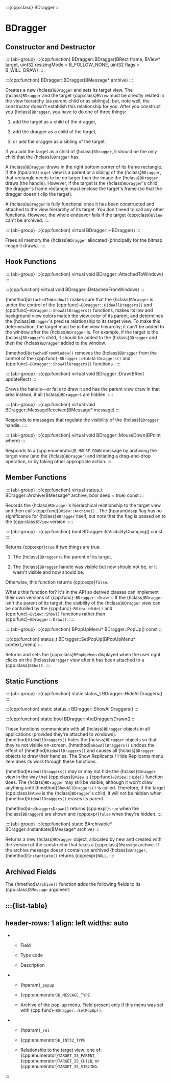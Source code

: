 :::{cpp:class} BDragger
:::

# BDragger

## Constructor and Destructor

::::{abi-group}
:::{cpp:function} BDragger::BDragger(BRect frame, BView* target, uint32 resizingMode = B_FOLLOW_NONE, uint32 flags = B_WILL_DRAW)
:::

:::{cpp:function} BDragger::BDragger(BMessage* archive)
:::

Creates a new {hclass}`BDragger` and sets its target view. The
{hclass}`BDragger` and the target {cpp:class}`BView` must be directly
related in the view hierarchy (as parent-child or as siblings); but, note
well, the constructor doesn't establish this relationship for you. After
you construct you {hclass}`BDragger`, you have to do one of three things:

1. add the target as a child of the dragger,

2. add the dragger as a child of the target,

3. or add the dragger as a sibling of the target.

If you add the target as a child of {hclass}`BDragger`, it should be the
only child that the {hclass}`BDragger` has.

A {hclass}`BDragger` draws in the right bottom corner of its frame
rectangle. If the {hparam}`target` view is a parent or a sibling of the
{hclass}`BDragger`, that rectangle needs to be no larger than the image the
{hclass}`BDragger` draws (the handle). However, if the target is the
{hclass}`BDragger`'s child, the dragger's frame rectangle must enclose the
target's frame (so that the dragger doesn't clip the target).

A {hclass}`BDragger` is fully functional once it has been constructed and
attached to the view hierarchy of its target. You don't need to call any
other functions. However, the whole endeavor fails if the target
{cpp:class}`BView` can't be archived.
::::

::::{abi-group}
:::{cpp:function} virtual BDragger::~BDragger()
:::

Frees all memory the {hclass}`BDragger` allocated (principally for the
bitmap image it draws).
::::

## Hook Functions

::::{abi-group}
:::{cpp:function} virtual void BDragger::AttachedToWindow()
:::

:::{cpp:function} virtual void BDragger::DetachedFromWindow()
:::

{hmethod}`AttachedToWindow()` makes sure that the {hclass}`BDragger` is
under the control of the {cpp:func}`~BDragger::HideAllDraggers()` and
{cpp:func}`~BDragger::ShowAllDraggers()` functions, makes its low and
background view colors match the view color of its parent, and determines
the {hclass}`BDragger`'s precise relationship to its target view. To make
this determination, the target must be in the view hierarchy; it can't be
added to the window after the {hclass}`BDragger` is. For example, if the
target is the {hclass}`BDragger`'s child, it should be added to the
{hclass}`BDragger` and then the {hclass}`BDragger` added to the window.

{hmethod}`DetachedFromWindow()` removes the {hclass}`BDragger` from the
control of the {cpp:func}`~BDragger::HideAllDraggers()` and
{cpp:func}`~BDragger::ShowAllDraggers()` functions.
::::

::::{abi-group}
:::{cpp:function} virtual void BDragger::Draw(BRect updateRect)
:::

Draws the handle—or fails to draw it and has the parent view draw in that
area instead, if all {hclass}`BDragger`s are hidden.
::::

::::{abi-group}
:::{cpp:function} virtual void BDragger::MessageReceived(BMessage* message)
:::

Responds to messages that regulate the visibility of the
{hclass}`BDragger` handle.
::::

::::{abi-group}
:::{cpp:function} virtual void BDragger::MouseDown(BPoint where)
:::

Responds to a {cpp:enumerator}`B_MOUSE_DOWN` message by archiving the
target view (and the {hclass}`BDragger`) and initiating a drag-and-drop
operation, or by taking other appropriate action.
::::

## Member Functions

::::{abi-group}
:::{cpp:function} virtual status_t BDragger::Archive(BMessage* archive, bool deep = true) const
:::

Records the {hclass}`BDragger`'s hierarchical relationship to the target
view and then calls {cpp:func}`BView::Archive()` . The {hparam}`deep` flag
has no significance for {hclass}`BDragger` itself, but note that the flag
is passed on to the {cpp:class}`BView` version.
::::

::::{abi-group}
:::{cpp:function} bool BDragger::IsVisibilityChanging() const
:::

Returns {cpp:expr}`true` if two things are true:

1. The {hclass}`BDragger` is the parent of its target.

2. The {hclass}`BDragger` handle was visible but now should not be, or it
wasn't visible and now should be.

Otherwise, this function returns {cpp:expr}`false`.

What's this function for? It's in the API so derived classes can implement
their own versions of {cpp:func}`~BDragger::Draw()`. If the
{hclass}`BDragger` isn't the parent of its target, the visibility of the
{hclass}`BDragger` view can be controlled by the {cpp:func}`~BView::Hide()`
and {cpp:func}`~BView::Show()` functions rather than
{cpp:func}`~BDragger::Draw()`.
::::

::::{abi-group}
:::{cpp:function} BPopUpMenu* BDragger::PopUp() const
:::

:::{cpp:function} status_t BDragger::SetPopUp(BPopUpMenu* context_menu)
:::

Returns and sets the {cpp:class}`BPopUpMenu` displayed when the user right
clicks on the {hclass}`BDragger` view after it has been attached to a
{cpp:class}`BShelf`.
::::

## Static Functions

::::{abi-group}
:::{cpp:function} static status_t BDragger::HideAllDraggers()
:::

:::{cpp:function} static status_t BDragger::ShowAllDraggers()
:::

:::{cpp:function} static bool BDragger::AreDraggersDrawn()
:::

These functions communicate with all {hclass}`BDragger` objects in all
applications (provided they're attached to windows).
{hmethod}`HideAllDraggers()` hides the {hclass}`BDragger` objects so that
they're not visible on-screen. {hmethod}`ShowAllDraggers()` undoes the
effect of {hmethod}`HideAllDraggers()` and causes all {hclass}`BDragger`
objects to draw their handles. The Show Replicants / Hide Replicants menu
item does its work through these functions.

{hmethod}`HideAllDraggers()` may or may not hide the {hclass}`BDragger`
view in the way that {cpp:class}`BView's` {cpp:func}`~BView::Hide()`
function does. The {hclass}`BDragger` may still be visible, although it
won't draw anything until {hmethod}`ShowAllDraggers()` is called.
Therefore, if the target {cpp:class}`BView` is the {hclass}`BDragger`'s
child, it will not be hidden when {hmethod}`HideAllDraggers()` erases its
parent.

{hmethod}`AreDraggersDrawn()` returns {cpp:expr}`true` when the
{hclass}`BDragger`s are shown and {cpp:expr}`false` when they're hidden.
::::

::::{abi-group}
:::{cpp:function} static BArchivable* BDragger::Instantiate(BMessage* archive)
:::

Returns a new {hclass}`BDragger` object, allocated by new and created with
the version of the constructor that takes a {cpp:class}`BMessage` archive.
If the archive message doesn't contain an archived {hclass}`BDragger`,
{hmethod}`Instantiate()` returns {cpp:expr}`NULL`.
::::

## Archived Fields

The {hmethod}`Archive()` function adds the following fields to its
{cpp:class}`BMessage` argument:

:::{list-table}
---
header-rows: 1
align: left
widths: auto
---
-
	- Field

	- Type code

	- Description

-
	- {hparam}`_popup`

	- {cpp:enumerator}`B_MESSAGE_TYPE`

	- Archive of the pop-up menu. Field present only if this menu was set with
{cpp:func}`~BDragger::SetPopUp()`.

-
	- {hparam}`_rel`

	- {cpp:enumerator}`B_INT32_TYPE`

	- Relationship to the target view; one of:
{cpp:enumerator}`TARGET_IS_PARENT`, {cpp:enumerator}`TARGET_IS_CHILD`, or
{cpp:enumerator}`TARGET_IS_SIBLING`.


:::
